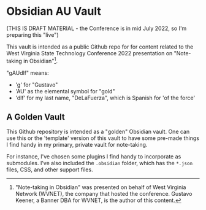 # Obsidian AU Vault

(THIS IS DRAFT MATERIAL - the Conference is in mid July 2022, so I'm preparing this "live")

This vault is intended as a public Github repo for for content related to the West Virginia State Technology Conference 2022 presentation on "Note-taking in Obsidian"[^1].

"gAUdlf" means:
- 'g' for "Gustavo"
- 'AU' as the elemental symbol for "gold"
- 'dlf' for my last name, "DeLaFuerza", which is Spanish for 'of the force'

## A Golden Vault

This Github repository is intended as a "golden" Obsidian vault. One can use this or the 'template' version of this vault to have some pre-made things I find handy in my primary, private vault for note-taking.

For instance, I've chosen some plugins I find handy to incorporate as submodules. I've also included the `.obsidian` folder, which has the `*.json` files, CSS, and other support files.



[^1]: "Note-taking in Obsidian" was presented on behalf of West Virginia Network (WVNET), the company that hosted the conference. Gustavo Keener, a Banner DBA for WVNET, is the author of this content.

